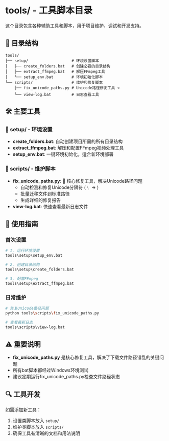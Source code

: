 # tools/ - 工具脚本目录

这个目录包含各种辅助工具和脚本，用于项目维护、调试和开发支持。

## 📁 目录结构

```
tools/
├── setup/                   # 环境设置脚本
│   ├── create_folders.bat   # 创建必要的目录结构
│   ├── extract_ffmpeg.bat   # 解压FFmpeg工具
│   └── setup_env.bat        # 环境初始化脚本
└── scripts/                 # 维护和修复脚本
    ├── fix_unicode_paths.py # Unicode路径修复工具 ⭐
    └── view-log.bat         # 日志查看工具
```

## 🛠️ 主要工具

### 🔧 setup/ - 环境设置
- **create_folders.bat**: 自动创建项目所需的所有目录结构
- **extract_ffmpeg.bat**: 解压和配置FFmpeg视频处理工具
- **setup_env.bat**: 一键环境初始化，适合新环境部署

### 📜 scripts/ - 维护脚本
- **fix_unicode_paths.py**: 🌟 核心修复工具，解决Unicode路径问题
  - 自动检测和修复Unicode分隔符 (﹨ → \)
  - 批量迁移文件到标准路径
  - 生成详细的修复报告
- **view-log.bat**: 快速查看最新日志文件

## 🚀 使用指南

### 首次设置
```bash
# 1. 运行环境设置
tools\setup\setup_env.bat

# 2. 创建目录结构
tools\setup\create_folders.bat

# 3. 配置FFmpeg
tools\setup\extract_ffmpeg.bat
```

### 日常维护
```bash
# 修复Unicode路径问题
python tools\scripts\fix_unicode_paths.py

# 查看最新日志
tools\scripts\view-log.bat
```

## ⚠️ 重要说明

- **fix_unicode_paths.py** 是核心修复工具，解决了下载文件路径错乱的关键问题
- 所有bat脚本都经过Windows环境测试
- 建议定期运行fix_unicode_paths.py检查文件路径状态

## 🔍 工具开发

如需添加新工具：
1. 设置类脚本放入 `setup/`
2. 维护类脚本放入 `scripts/`
3. 确保工具有清晰的文档和用法说明
